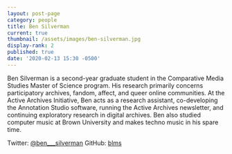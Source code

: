 ```yaml
---
layout: post-page
category: people
title: Ben Silverman
current: true
thumbnail: /assets/images/ben-silverman.jpg
display-rank: 2
published: true
date: '2020-02-13 15:30 -0500'
---
```


Ben Silverman is a second-year graduate student in the Comparative Media Studies Master of Science program. His research primarily concerns participatory archives, fandom, affect, and queer online communities. At the Active Archives Initiative, Ben acts as a research assistant, co-developing the Annotation Studio software, running the Active Archives newsletter, and continuing exploratory research in digital archives. Ben also studied computer music at Brown University and makes techno music in his spare time.

Twitter: [@ben___silverman](https://twitter.com/ben___silverman)
GitHub: [blms](https://github.com/blms)